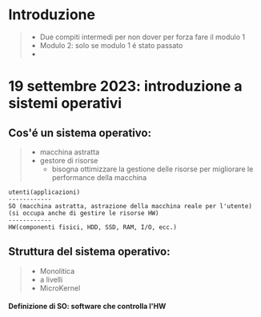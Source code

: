 # Introduzione
> - Due compiti intermedi per non dover per forza fare il modulo 1
> - Modulo 2: solo se modulo 1 é stato passato
> - 

# 19 settembre 2023: introduzione a sistemi operativi

## Cos'é un sistema operativo:
>- macchina astratta
>- gestore di risorse
>	- bisogna ottimizzare la gestione delle risorse per migliorare le performance della macchina
```
utenti(applicazioni)
------------
SO (macchina astratta, astrazione della macchina reale per l'utente)
(si occupa anche di gestire le risorse HW)
------------
HW(componenti fisici, HDD, SSD, RAM, I/O, ecc.)
```

## Struttura del sistema operativo:
>- Monolitica
>- a livelli
>- MicroKernel

#### Definizione di SO: software che controlla l'HW